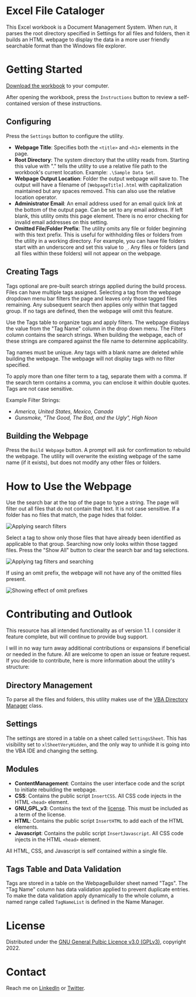 # Excel File Cataloger
This Excel workbook is a Document Management System. When run, it parses the root directory specified in Settings for all files and folders, then it builds an HTML webpage to display the data in a more user friendly searchable format than the Windows file explorer.


# Getting Started
[Download the workbook](https://github.com/M-Scott-Lassiter/Excel-File-Cataloger/releases/download/v1.1.0/Excel.File.Cataloger.v1.1.0.xlsm) to your computer.

After opening the workbook, press the `Instructions` button to review a self-contained version of these instructions.

## Configuring
Press the `Settings` button to configure the utility.
  - **Webpage Title**: Specifies both the `<title>` and `<h1>` elements in the page.
  - **Root Directory**: The system directory that the utility reads from. Starting this value with ".\" tells the utility to use a relative file path to the workbook's current location. Example: `.\Sample Data Set`.
  - **Webpage Output Location**: Folder the output webpage will save to. The output will have a filename of `[WebpageTitle].html` with capitalization maintained but any spaces removed. This can also use the relative location operator.
  - **Administrator Email**: An email address used for an email quick link at the bottom of the output page. Can be set to any email address. If left blank, this utility omits this page element. There is no error checking for invalid email addresses on this setting.
  - **Omitted File/Folder Prefix**: The utility omits any file or folder beginning with this text prefix. This is useful for withholding files or folders from the utility in a working directory. For example, you can have file folders start with an underscore and set this value to `_`. Any files or folders (and all files within these folders) will not appear on the webpage.

## Creating Tags
Tags optional are pre-built search strings applied during the build process. Files can have multiple tags assigned. Selecting a tag from the webpage dropdown menu bar filters the page and leaves only those tagged files remaining. Any subsequent search then applies only within that tagged group. If no tags are defined, then the webpage will omit this feature.

Use the Tags table to organize tags and apply filters. The webpage displays the value from the "Tag Name" column in the drop down menu. The Filters column contains the search strings. When building the webpage, each of these strings are compared against the file name to determine applicability.

Tag names must be unique. Any tags with a blank name are deleted while building the webpage. The webpage will not display tags with no filter specified.

To apply more than one filter term to a tag, separate them with a comma. If the search term contains a comma, you can enclose it within double quotes. Tags are not case sensitive.

Example Filter Strings:
-  *America, United States, Mexico, Canada*
-  *Gunsmoke, "The Good, The Bad, and the Ugly", High Noon*

## Building the Webpage
Press the `Build Webpage` button. A prompt will ask for confirmation to rebuild the webpage. The utility will overwrite the existing webpage of the same name (if it exists), but does not modify any other files or folders.


# How to Use the Webpage
Use the search bar at the top of the page to type a string. The page will filter out all files that do not contain that text. It is not case sensitive. If a folder has no files that match, the page hides that folder.

![Applying search filters](https://github.com/M-Scott-Lassiter/Excel-File-Cataloger/blob/main/Images/ApplySearchFilters.gif)

Select a tag to show only those files that have already been identified as applicable to that group. Searching now only looks within those tagged files. Press the "Show All" button to clear the search bar and tag selections.

![Applying tag filters and searching](https://github.com/M-Scott-Lassiter/Excel-File-Cataloger/blob/main/Images/ApplyTagsAndFilter.gif)

If using an omit prefix, the webpage will not have any of the omitted files present.

![Showing effect of omit prefixes](https://github.com/M-Scott-Lassiter/Excel-File-Cataloger/blob/main/Images/ApplyingOmitPrefixes.gif)


# Contributing and Outlook
This resource has all intended functionality as of version 1.1. I consider it feature complete, but will continue to provide bug support.

I will in no way turn away additional contributions or expansions if beneficial or needed in the future. All are welcome to open an issue or feature request. If you decide to contribute, here is more information about the utility's structure:

## Directory Management
To parse all the files and folders, this utility makes use of the [VBA Directory Manager](https://github.com/M-Scott-Lassiter/VBA-Directory-Manager) class.

## Settings
The settings are stored in a table on a sheet called `SettingsSheet`. This has visibility set to `xlSheetVeryHidden`, and the only way to unhide it is going into the VBA IDE and changing the setting.

## Modules
- **ContentManagement**: Contains the user interface code and the script to initiate rebuilding the webpage.
- **CSS**: Contains the public script `InsertCSS`. All CSS code injects in the HTML `<head>` element.
- **GNU_GPL_v3**: Contains the text of the [license](./LICENSE). This must be included as a term of the license.
- **HTML**: Contains the public script `InsertHTML` to add each of the HTML elements.
- **Javascript**: Contains the public script `InsertJavascript`. All CSS code injects in the HTML `<head>` element.

All HTML, CSS, and Javascript is self contained within a single file.

## Tags Table and Data Validation
Tags are stored in a table on the WebpageBuilder sheet named "Tags". The "Tag Name" column has data validation applied to prevent duplicate entries. To make the data validation apply dynamically to the whole column, a named range called `TagNameList` is defined in the Name Manager.


# License
Distributed under the [GNU General Pulbic Licence v3.0 (GPLv3)](./LICENSE), copyright 2022.


# Contact
Reach me on [LinkedIn](https://www.linkedin.com/in/mscottlassiter/) or [Twitter](https://twitter.com/MScottLassiter).
